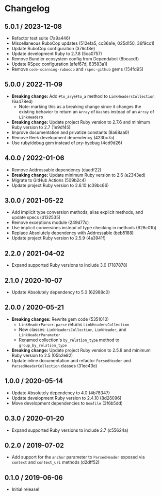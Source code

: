 # Changelog

## 5.0.1 / 2023-12-08

- Refactor test suite (7a9a446)
- Miscellaneous RuboCop updates (512efa5, cc36a1e, 025d150, 36f9cc1)
- Update RuboCop configuration (376cf8e)
- Update development Ruby to 2.7.8 (5ca0757)
- Remove Bundler ecosystem config from Dependabot (8bcacdf)
- Update RSpec configuration (afef67d, 83583a1)
- Remove `code-scanning-rubocop` and `rspec-github` gems (154fd95)

## 5.0.0 / 2022-11-09

- **Breaking change:** Add `#to_ary`/`#to_a` method to `LinkHeadersCollection` (6a478ed)
  - Note: marking this as a breaking change since it changes the existing behavior to return an `Array` of `Hash`es instead of an `Array` of `LinkHeader`s
- **Breaking change:** Update project Ruby version to 2.7.6 and minimum Ruby version to 2.7 (1e9df45)
- Improve documentation and privatize constants (8a68aa0)
- Remove Reek development dependency (423bc7a)
- Use ruby/debug gem instead of pry-byebug (4cd9d26)

## 4.0.0 / 2022-01-06

- Remove Addressable dependency (daedf22)
- **Breaking change:** Update minimum Ruby version to 2.6 (e2343ed)
- Migrate to GitHub Actions (509b2c4)
- Update project Ruby version to 2.6.10 (c39bc66)

## 3.0.0 / 2021-05-22

- Add implicit type conversion methods, alias explicit methods, and update specs (d132535)
- Remove exceptions module (249d77c)
- Use implicit conversions instead of type checking in methods (628c01b)
- Replace Absolutely dependency with Addressable (beb5188)
- Update project Ruby version to 2.5.9 (4a3941f)

## 2.2.0 / 2021-04-02

- Expand supported Ruby versions to include 3.0 (7187878)

## 2.1.0 / 2020-10-07

- Update Absolutely dependency to 5.0 (62988c0)

## 2.0.0 / 2020-05-21

- **Breaking changes:** Rewrite gem code (5351010)
  - `LinkHeaderParser.parse` returns `LinkHeadersCollection`
  - New classes: `LinkHeadersCollection`, `LinkHeader`, and `LinkHeaderParameter`
  - Renamed collection's `by_relation_type` method to `group_by_relation_type`
- **Breaking change:** Update project Ruby version to 2.5.8 and minimum Ruby version to 2.5 (05b2e82)
- Update inline documentation and refactor `ParsedHeader` and `ParsedHeaderCollection` classes (31ec43e)

## 1.0.0 / 2020-05-14

- Update Absolutely dependency to 4.0 (4b78347)
- Update development Ruby version to 2.4.10 (8d26096)
- Move development dependencies to `Gemfile` (3f6b5dd)

## 0.3.0 / 2020-01-20

- Expand supported Ruby versions to include 2.7 (c55624a)

## 0.2.0 / 2019-07-02

- Add support for the `anchor` parameter to `ParsedHeader` exposed via `context` and `context_uri` methods (d2dff52)

## 0.1.0 / 2019-06-06

- Initial release!
